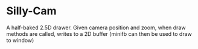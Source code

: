 # Silly-Cam
A half-baked 2.5D drawer. Given camera position and zoom, when draw methods are called, writes to a 2D buffer (minifb can then be used to draw to window)
